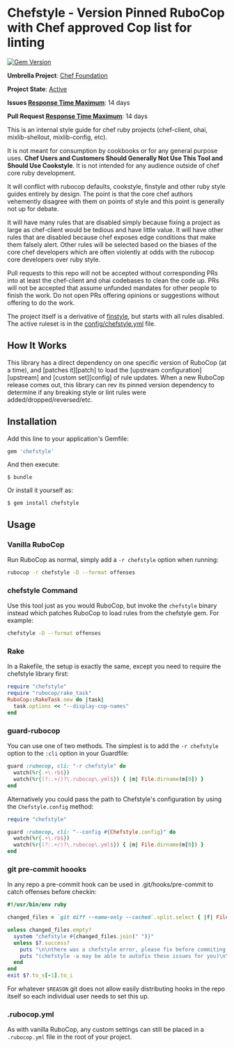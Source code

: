 # Chefstyle - Version Pinned RuboCop with Chef approved Cop list for linting

[![Gem Version](https://badge.fury.io/rb/chefstyle.svg)](https://badge.fury.io/rb/chefstyle)

**Umbrella Project**: [Chef Foundation](https://github.com/chef/chef-oss-practices/blob/main/projects/chef-foundation.md)

**Project State**: [Active](https://github.com/chef/chef-oss-practices/blob/main/repo-management/repo-states.md#active)

**Issues [Response Time Maximum](https://github.com/chef/chef-oss-practices/blob/main/repo-management/repo-states.md)**: 14 days

**Pull Request [Response Time Maximum](https://github.com/chef/chef-oss-practices/blob/main/repo-management/repo-states.md)**: 14 days

This is an internal style guide for chef ruby projects (chef-client,
ohai, mixlib-shellout, mixlib-config, etc).

It is not meant for consumption by cookbooks or for any general
purpose uses.  **Chef Users and Customers Should Generally Not Use
This Tool and Should Use Cookstyle**.  It is not intended for any audience
outside of chef core ruby development.

It will conflict with rubocop defaults, cookstyle, finstyle and other
ruby style guides entirely by design.  The point is that the core
chef authors vehemently disagree with them on points of style and this
point is generally not up for debate.

It will have many rules that are disabled simply because fixing a
project as large as chef-client would be tedious and have little
value.  It will have other rules that are disabled because chef
exposes edge conditions that make them falsely alert.  Other rules
will be selected based on the biases of the core chef developers
which are often violently at odds with the rubocop core developers
over ruby style.

Pull requests to this repo will not be accepted without corresponding
PRs into at least the chef-client and ohai codebases to clean the
code up.  PRs will not be accepted that assume unfunded mandates for
other people to finish the work.  Do not open PRs offering opinions
or suggestions without offering to do the work.

The project itself is a derivative of
[finstyle](https://github.com/fnichol/finstyle), but starts with all
rules disabled.  The active ruleset is in the
[config/chefstyle.yml](https://github.com/chef/chefstyle/blob/master/config/chefstyle.yml)
file.

## How It Works

This library has a direct dependency on one specific version of RuboCop (at a time), and [patches it][patch] to load the [upstream configuration][upstream] and [custom set][config] of rule updates. When a new RuboCop release comes out, this library can rev its pinned version dependency to determine if any breaking style or lint rules were added/dropped/reversed/etc.

## Installation

Add this line to your application's Gemfile:

```ruby
gem 'chefstyle'
```

And then execute:

    $ bundle

Or install it yourself as:

    $ gem install chefstyle

## Usage

### Vanilla RuboCop

Run RuboCop as normal, simply add a `-r chefstyle` option when running:

```sh
rubocop -r chefstyle -D --format offenses
```

### chefstyle Command

Use this tool just as you would RuboCop, but invoke the `chefstyle` binary
instead which patches RuboCop to load rules from the chefstyle gem. For example:

```sh
chefstyle -D --format offenses
```

### Rake

In a Rakefile, the setup is exactly the same, except you need to require the
chefstyle library first:

```ruby
require "chefstyle"
require "rubocop/rake_task"
RuboCop::RakeTask.new do |task|
  task.options << "--display-cop-names"
end
```

### guard-rubocop

You can use one of two methods. The simplest is to add the `-r chefstyle` option to the `:cli` option in your Guardfile:

```ruby
guard :rubocop, cli: "-r chefstyle" do
  watch(%r{.+\.rb$})
  watch(%r{(?:.+/)?\.rubocop\.yml$}) { |m| File.dirname(m[0]) }
end
```

Alternatively you could pass the path to Chefstyle's configuration by using the `Chefstyle.config` method:

```ruby
require "chefstyle"

guard :rubocop, cli: "--config #{Chefstyle.config}" do
  watch(%r{.+\.rb$})
  watch(%r{(?:.+/)?\.rubocop\.yml$}) { |m| File.dirname(m[0]) }
end
```

### git pre-commit hoooks

In any repo a pre-commit hook can be used in .git/hooks/pre-commit to catch offenses before checkin:

```ruby
#!/usr/bin/env ruby

changed_files = `git diff --name-only --cached`.split.select { |f| File.extname(f) == ".rb" }

unless changed_files.empty?
  system "chefstyle #{changed_files.join(" ")}"
  unless $?.success?
    puts "\n\nthere was a chefstyle error, please fix before commiting:"
    puts "(chefstyle -a may be able to autofix these issues for you)\n\n"
  end
end
exit $?.to_s[-1].to_i
```

For whatever `$REASON` git does not allow easily distributing hooks in the repo itself so each individual user
needs to set this up.

### .rubocop.yml

As with vanilla RuboCop, any custom settings can still be placed in a `.rubocop.yml` file in the root of your project.
